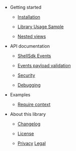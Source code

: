 <!-- docs/_sidebar.md -->

- Getting started

  - [Installation](installation.md)

  - [Library Usage Sample](usage-sample.md)

  - [Nested views](nested-views.md)

- API documentation

  - [ShellSdk Events](events.md)

  - [Events payload validation](validation.md)

  - [Security](security.md)

  - [Debugging](debugging.md)

- Examples

  - [Require context](examples.md)

- About this library

  - [Changelog](changelog)

  - [License](license.md)

  - <span class="sidebarFooter">[Privacy](https://www.sap.com/corporate/en/legal/privacy.html) [Legal](https://www.sap.com/about/legal/impressum.html)</span>
